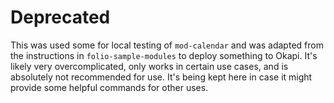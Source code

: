 # Deprecated

This was used some for local testing of `mod-calendar` and was adapted from the instructions in `folio-sample-modules` to deploy something to Okapi.  It's likely very overcomplicated, only works in certain use cases, and is absolutely not recommended for use.  It's being kept here in case it might provide some helpful commands for other uses.
